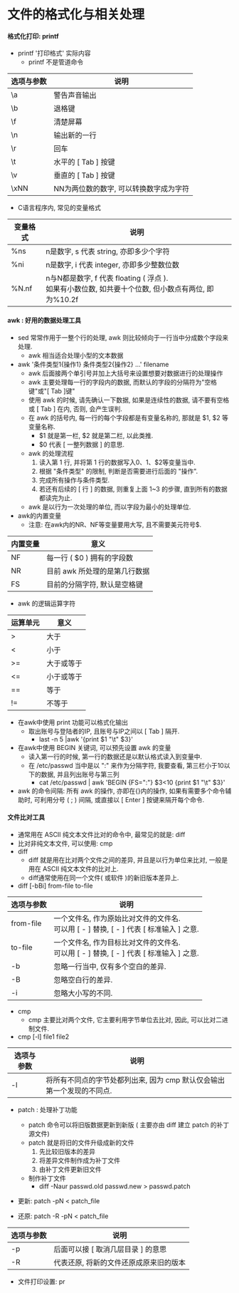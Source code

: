 # 文件的格式化与相关处理

#### 格式化打印: printf

- printf '打印格式' 实际内容
  - printf 不是管道命令

| 选项与参数 | 说明                                   |
| ---------- | -------------------------------------- |
| \a         | 警告声音输出                           |
| \b         | 退格键                                 |
| \f         | 清楚屏幕                               |
| \n         | 输出新的一行                           |
| \r         | 回车                                   |
| \t         | 水平的 [ Tab ] 按键                    |
| \v         | 垂直的 [ Tab ] 按键                    |
| \xNN       | NN为两位数的数字, 可以转换数字成为字符 |

- C语言程序内, 常见的变量格式

| 变量格式 | 说明                                                         |
| -------- | ------------------------------------------------------------ |
| %ns      | n是数字, s 代表 string, 亦即多少个字符                       |
| %ni      | n是数字, i 代表 integer, 亦即多少整数位数                    |
| %N.nf    | n与N都是数字, f 代表 floating ( 浮点 ).<br />如果有小数位数, 如共要十个位数, 但小数点有两位, 即为%10.2f |

#### awk : 好用的数据处理工具

- sed 常常作用于一整个行的处理, awk 则比较倾向于一行当中分成数个字段来处理.
  - awk 相当适合处理小型的文本数据
- awk '条件类型1{操作1} 条件类型2{操作2} ...' filename
  - awk 后面接两个单引号并加上大括号来设置想要对数据进行的处理操作
  - awk 主要处理每一行的字段内的数据, 而默认的字段的分隔符为"空格键"或"[ Tab ]键"
  - 使用 awk 的时候, 请先确认一下数据, 如果是连续性的数据, 请不要有空格或 [ Tab ] 在内, 否则, 会产生误判.
  - 在 awk 的括号内, 每一行的每个字段都是有变量名称的, 那就是 $1, $2 等变量名称.
    - $1 就是第一栏, $2 就是第二栏, 以此类推.
    - $0 代表 [ 一整列数据 ] 的意思.
  - awk 的处理流程
    1. 读入第 1 行, 并将第 1 行的数据写入$0、$1、$2等变量当中.
    2. 根据 "条件类型" 的限制, 判断是否需要进行后面的 "操作".
    3. 完成所有操作与条件类型.
    4. 若还有后续的 [ 行 ] 的数据, 则重复上面 1\~3 的步骤, 直到所有的数据都读完为止.
  - awk 是以行为一次处理的单位, 而以字段为最小的处理单位.
- awk的内置变量
  - 注意: 在awk内的NR、NF等变量要用大写, 且不需要美元符号$.

| 内置变量 | 意义                          |
| -------- | ----------------------------- |
| NF       | 每一行 ( $0 ) 拥有的字段数    |
| NR       | 目前 awk 所处理的是第几行数据 |
| FS       | 目前的分隔字符, 默认是空格键  |

- awk 的逻辑运算字符

| 运算单元 | 意义       |
| -------- | ---------- |
| \>       | 大于       |
| <        | 小于       |
| \>=      | 大于或等于 |
| <=       | 小于或等于 |
| ==       | 等于       |
| !=       | 不等于     |

- 在awk中使用 print 功能可以格式化输出
  - 取出账号与登陆者的IP, 且账号与IP之间以 [ Tab ] 隔开.
    - last -n 5 |awk '{print $1 "\\t" $3}'
- 在awk中使用 BEGIN 关键词, 可以预先设置 awk 的变量
  - 读入第一行的时候, 第一行的数据还是以默认格式读入到变量中.
  - 在 /etc/passwd 当中是以 ":" 来作为分隔字符, 我要查看, 第三栏小于10以下的数据, 并且列出账号与第三列
    - cat /etc/passwd | awk 'BEGIN {FS=":"} $3<10 {print $1 "\\t" $3}'
- awk 的命令间隔: 所有 awk 的操作, 亦即在{}内的操作, 如果有需要多个命令辅助时, 可利用分号 ( ; ) 间隔, 或直接以 [ Enter ] 按键来隔开每个命令.

#### 文件比对工具

- 通常用在 ASCII 纯文本文件比对的命令中, 最常见的就是: diff
- 比对非纯文本文件, 可以使用: cmp
- diff
  - diff 就是用在比对两个文件之间的差异, 并且是以行为单位来比对, 一般是用在 ASCII 纯文本文件的比对上.
  - diff通常使用在同一个文件( 或软件 )的新旧版本差异上.
- diff [-bBi] from-file to-file

| 选项与参数 | 说明                                                         |
| ---------- | ------------------------------------------------------------ |
| from-file  | 一个文件名, 作为原始比对文件的文件名.<br />可以用 [ - ] 替换, [ - ] 代表 [ 标准输入 ] 之意. |
| to-file    | 一个文件名, 作为目标比对文件的文件名.<br />可以用 [ - ] 替换, [ - ] 代表 [ 标准输入 ] 之意. |
| -b         | 忽略一行当中, 仅有多个空白的差异.                            |
| -B         | 忽略空白行的差异.                                            |
| -i         | 忽略大小写的不同.                                            |

- cmp
  - cmp 主要比对两个文件, 它主要利用字节单位去比对, 因此, 可以比对二进制文件.
- cmp [-l] file1 file2

| 选项与参数 | 说明                                                         |
| ---------- | ------------------------------------------------------------ |
| -l         | 将所有不同点的字节处都列出来, 因为 cmp 默认仅会输出第一个发现的不同点. |

- patch : 处理补丁功能
  - patch 命令可以将旧版数据更新到新版 ( 主要亦由 diff 建立 patch 的补丁源文件)
  - patch 就是将旧的文件升级成新的文件
    1. 先比较旧版本的差异
    2. 将差异文件制作成为补丁文件
    3. 由补丁文件更新旧文件
  - 制作补丁文件
    - diff -Naur passwd.old passwd.new > passwd.patch
- 更新: patch -pN < patch_file

- 还原: patch -R -pN < patch_file

| 选项与参数 | 说明                                   |
| ---------- | -------------------------------------- |
| -p         | 后面可以接 [ 取消几层目录 ] 的意思     |
| -R         | 代表还原, 将新的文件还原成原来旧的版本 |

- 文件打印设置: pr
